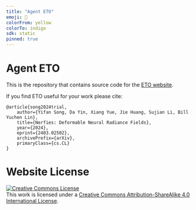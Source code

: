 ```yaml
---
title: "Agent ETO"
emoji: 🤖
colorFrom: yellow
colorTo: indigo
sdk: static
pinned: true
---
```


# Agent ETO

This is the repository that contains source code for the [ETO website](https://github.com/Yifan-Song793/ETO).

If you find ETO useful for your work please cite:
```
@article{song2024trial,
    author={Yifan Song, Da Yin, Xiang Yue, Jie Huang, Sujian Li, Bill Yuchen Lin},
    title={Nerfies: Deformable Neural Radiance Fields},
    year={2024},
    eprint={2403.02502},
    archivePrefix={arXiv},
    primaryClass={cs.CL}
}
```

# Website License
<a rel="license" href="http://creativecommons.org/licenses/by-sa/4.0/"><img alt="Creative Commons License" style="border-width:0" src="https://i.creativecommons.org/l/by-sa/4.0/88x31.png" /></a><br />This work is licensed under a <a rel="license" href="http://creativecommons.org/licenses/by-sa/4.0/">Creative Commons Attribution-ShareAlike 4.0 International License</a>.
